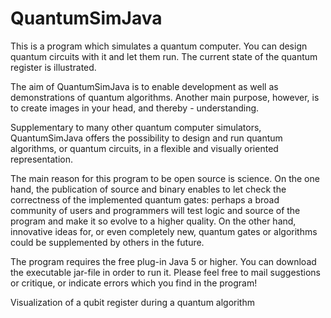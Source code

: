 # QuantumSimJava

This is a program which simulates a quantum computer. You can design quantum circuits with it and let them run. The current state of the quantum register is illustrated.

The aim of QuantumSimJava is to enable development as well as demonstrations of quantum algorithms. Another main purpose, however, is to create images in your head, and thereby - understanding.

Supplementary to many other quantum computer simulators, QuantumSimJava offers the possibility to design and run quantum algorithms, or quantum circuits, in a flexible and visually oriented representation.

The main reason for this program to be open source is science. On the one hand, the publication of source and binary enables to let check the correctness of the implemented quantum gates: perhaps a broad community of users and programmers will test logic and source of the program and make it so evolve to a higher quality. On the other hand, innovative ideas for, or even completely new, quantum gates or algorithms could be supplemented by others in the future.

The program requires the free plug-in Java 5 or higher. You can download the executable jar-file in order to run it. Please feel free to mail suggestions or critique, or indicate errors which you find in the program! 



Visualization of a qubit register during a quantum algorithm
